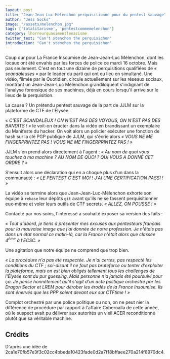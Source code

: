 ```yaml
---
layout: post
title: "Jean-Jean-Luc Mélenchon perquisitionné pour du pentest sauvage"
author: "Jess Socks"
image: "/assets/melenchon.jpg"
tags: ['totalitarisme', 'pentestcommemelenchon']
category: lhorreurquasimentlenazisme
twitter_text: "Can't stenchon the perquisichon"
introduction: "Can't stenchon the perquisichon"
---
```


Coup dur pour La France Insoumise de Jean-Jean-Luc Mélenchon, dont les locaux
ont été envahis par les forces de police ce mardi 16 octobre. Mais pas
seulement. C'est en tout une dizaine de perquisitions qualifiées de
*« scandaleuses »* par le leader du parti qui ont eu lieu en simultané. Une
vidéo, filmée par le Quotidien, circule actuellement sur les réseaux sociaux,
montrant un Jean-Jean-Luc Mélenchon grandiloquent s'indignant de l'analyse
forensique de ses machines, déjà en cours lorsqu'il arrive sur le lieux de
la perquisition.

La cause ? Un prétendu pentest sauvage de la part de JJLM sur la plateforme de
CTF de l'Élysée.

*« C'EST SCANDALEUX ! ON N'EST PAS DES VOYOUS, ON N'EST PAS DES BANDITS ! »* le
voit-on éructer dans la vidéo en brandissant un exemplaire du Manifeste du
hacker. On voit alors un policier exécuter une fonction de hash sur la clé PGP
publique de JJLM, qui s'écrie alors *« VOUS NE ME FINGERPRINTEZ PAS ! VOUS NE
ME FINGERPRINTEZ PAS ! »*

JJLM s'en prend alors directement à l'agent : *« Au nom de quoi vous touchez à
ma machine ? AU NOM DE QUOI ? QUI VOUS A DONNÉ CET ORDRE ? »*

S'ensuit alors une déclaration qui en a choqué plus d'un dans la communauté :
*« LE PENTEST C'EST MOI ! J'AI UNE CERTIFICATION PASSI ! »*

La vidéo se termine alors que Jean-Jean-Luc-Mélenchon exhorte son équipe à
`rebase` leur dépôts `git` avant qu'ils ne se fassent perquisitionner eux-même
et voler leurs outils de CTF secrets. *« ALLEZ, ON POUSSE ! »*

Contacté par nos soins, l'intéressé a souhaité exposer sa version des faits :

*« Tout d'abord, je tiens à présenter mes excuses aux pentesteurs français pour
la mauvaise image que j'ai donnée de notre profession. Je n'étais pas dans un
état normal ce matin-là, car la France n'était alors que classée
4<sup>ème</sup> à l'ECSC. »*

Une agitation que notre équipe ne comprend que trop bien.

*« La procédure n'a pas été respectée. Je n'ai certes, pas respecté les
conditions du CTF ; soi-disant il ne faut pas bruteforce ou tenter d'exploiter
la plateforme, mais on est bien obligés tellement tous les challenges de
l'Élysée sont du pur guessing. Mais personne n'a jamais été poursuivi pour ça.
Je pense honnêtement qu'il s'agit d'un acte politique orchestré par les Dragon
Sector et LREM pour dérober les érodés de la France Insoumise. Ils sont énervés
que les PPP soient devant eux sur CTFtime ! »*

Complot orchestré par une police politique ou non, on ne peut nier la différence
de procédure par rapport à l'affaire Cybernalla de cette année, où le suspect
avait pu délivrer aux autorités un vieil ACER reconditionné plutôt que sa
véritable machine.

## Crédits

D'après une idée de
2ca1e70fb57e3f3c02cc4bbeda10423fade0d2a7f18bffaee270a214f8970dc4.
